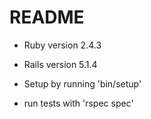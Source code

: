 # README

* Ruby version 2.4.3

* Rails version 5.1.4

* Setup by running 'bin/setup'

* run tests with 'rspec spec'
